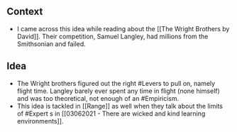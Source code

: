 ## Context
- I came across this idea while reading about the [[The Wright Brothers by David]]. Their competition, Samuel Langley, had millions from the Smithsonian and failed. 

## Idea
- The Wright brothers figured out the right #Levers to pull on, namely flight time. Langley barely ever spent any time in flight (none himself) and was too theoretical, not enough of an #Empiricism. 
- This idea is tackled in [[Range]] as well when they talk about the limits of #Expert s in [[03062021 - There are wicked and kind learning environments]]. 